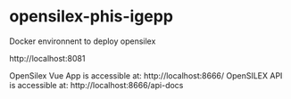 # opensilex-phis-igepp
Docker environnent to deploy opensilex


http://localhost:8081

OpenSilex Vue App is accessible at: http://localhost:8666/
OpenSILEX API is accessible at: http://localhost:8666/api-docs